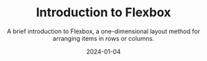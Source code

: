 ---
title: "Introduction to Flexbox"
subtitle: "A brief introduction to Flexbox, a one-dimensional layout method for arranging items in rows or columns."
date: "2024-01-04"
color: '#7dd3fc'
---